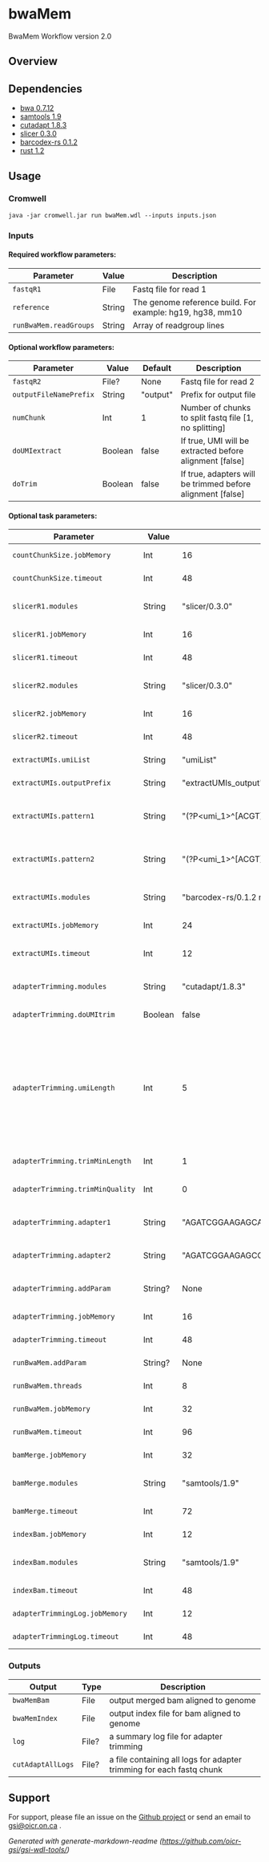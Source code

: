 # bwaMem

BwaMem Workflow version 2.0

## Overview

## Dependencies

* [bwa 0.7.12](https://github.com/lh3/bwa/archive/0.7.12.tar.gz)
* [samtools 1.9](https://github.com/samtools/samtools/archive/0.1.19.tar.gz)
* [cutadapt 1.8.3](https://cutadapt.readthedocs.io/en/v1.8.3/)
* [slicer 0.3.0](https://github.com/OpenGene/slicer/archive/v0.3.0.tar.gz)
* [barcodex-rs 0.1.2](https://github.com/oicr-gsi/barcodex-rs/archive/v0.1.2.tar.gz)
* [rust 1.2](https://www.rust-lang.org/tools/install)


## Usage

### Cromwell
```
java -jar cromwell.jar run bwaMem.wdl --inputs inputs.json
```

### Inputs

#### Required workflow parameters:
Parameter|Value|Description
---|---|---
`fastqR1`|File|Fastq file for read 1
`reference`|String|The genome reference build. For example: hg19, hg38, mm10
`runBwaMem.readGroups`|String|Array of readgroup lines


#### Optional workflow parameters:
Parameter|Value|Default|Description
---|---|---|---
`fastqR2`|File?|None|Fastq file for read 2
`outputFileNamePrefix`|String|"output"|Prefix for output file
`numChunk`|Int|1|Number of chunks to split fastq file [1, no splitting]
`doUMIextract`|Boolean|false|If true, UMI will be extracted before alignment [false]
`doTrim`|Boolean|false|If true, adapters will be trimmed before alignment [false]


#### Optional task parameters:
Parameter|Value|Default|Description
---|---|---|---
`countChunkSize.jobMemory`|Int|16|Memory allocated for this job
`countChunkSize.timeout`|Int|48|Hours before task timeout
`slicerR1.modules`|String|"slicer/0.3.0"|Required environment modules
`slicerR1.jobMemory`|Int|16|Memory allocated for this job
`slicerR1.timeout`|Int|48|Hours before task timeout
`slicerR2.modules`|String|"slicer/0.3.0"|Required environment modules
`slicerR2.jobMemory`|Int|16|Memory allocated for this job
`slicerR2.timeout`|Int|48|Hours before task timeout
`extractUMIs.umiList`|String|"umiList"|Reference file with valid UMIs
`extractUMIs.outputPrefix`|String|"extractUMIs_output"|Specifies the start of the output files
`extractUMIs.pattern1`|String|"(?P<umi_1>^[ACGT]{3}[ACG])(?P<discard_1>T)|(?P<umi_2>^[ACGT]{3})(?P<discard_2>T)"|UMI RegEx pattern 1
`extractUMIs.pattern2`|String|"(?P<umi_1>^[ACGT]{3}[ACG])(?P<discard_1>T)|(?P<umi_2>^[ACGT]{3})(?P<discard_2>T)"|UMI RegEx pattern 2
`extractUMIs.modules`|String|"barcodex-rs/0.1.2 rust/1.45.1"|Required environment modules
`extractUMIs.jobMemory`|Int|24|Memory allocated for this job
`extractUMIs.timeout`|Int|12|Time in hours before task timeout
`adapterTrimming.modules`|String|"cutadapt/1.8.3"|Required environment modules
`adapterTrimming.doUMItrim`|Boolean|false|If true, do umi trimming
`adapterTrimming.umiLength`|Int|5|The number of bases to trim. If the given length is positive, the bases are removed from the beginning of each read. If it is negative, the bases are removed from the end
`adapterTrimming.trimMinLength`|Int|1|Minimum length of reads to keep
`adapterTrimming.trimMinQuality`|Int|0|Minimum quality of read ends to keep
`adapterTrimming.adapter1`|String|"AGATCGGAAGAGCACACGTCTGAACTCCAGTCAC"|Adapter sequence to trim from read 1
`adapterTrimming.adapter2`|String|"AGATCGGAAGAGCGTCGTGTAGGGAAAGAGTGT"|Adapter sequence to trim from read 2
`adapterTrimming.addParam`|String?|None|Additional cutadapt parameters
`adapterTrimming.jobMemory`|Int|16|Memory allocated for this job
`adapterTrimming.timeout`|Int|48|Hours before task timeout
`runBwaMem.addParam`|String?|None|Additional BWA parameters
`runBwaMem.threads`|Int|8|Requested CPU threads
`runBwaMem.jobMemory`|Int|32|Memory allocated for this job
`runBwaMem.timeout`|Int|96|Hours before task timeout
`bamMerge.jobMemory`|Int|32|Memory allocated indexing job
`bamMerge.modules`|String|"samtools/1.9"|Required environment modules
`bamMerge.timeout`|Int|72|Hours before task timeout
`indexBam.jobMemory`|Int|12|Memory allocated indexing job
`indexBam.modules`|String|"samtools/1.9"|Modules for running indexing job
`indexBam.timeout`|Int|48|Hours before task timeout
`adapterTrimmingLog.jobMemory`|Int|12|Memory allocated indexing job
`adapterTrimmingLog.timeout`|Int|48|Hours before task timeout


### Outputs

Output | Type | Description
---|---|---
`bwaMemBam`|File|output merged bam aligned to genome
`bwaMemIndex`|File|output index file for bam aligned to genome
`log`|File?|a summary log file for adapter trimming
`cutAdaptAllLogs`|File?|a file containing all logs for adapter trimming for each fastq chunk


## Support

For support, please file an issue on the [Github project](https://github.com/oicr-gsi) or send an email to gsi@oicr.on.ca .

_Generated with generate-markdown-readme (https://github.com/oicr-gsi/gsi-wdl-tools/)_
